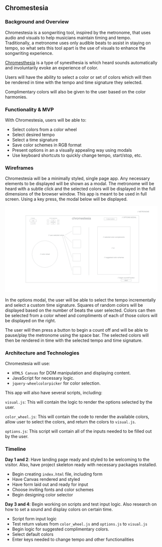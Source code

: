 ## Chromestesia

### Background and Overview

Chromestesia is a songwriting tool, inspired by the metronome, that uses audio and visuals to help musicians maintain timing and tempo. Traditionally, a metronome uses only audible beats to assist in staying on tempo, so what sets this tool apart is the use of visuals to enhance the songwriting experience.

[Chromesthesia](https://en.wikipedia.org/wiki/Chromesthesia) is a type of synesthesia is which heard sounds automatically and involuntarily evoke an experience of color.

Users will have the ability to select a color or set of colors which will then be rendered in time with the tempo and time signature they selected.

Complimentary colors will also be given to the user based on the color harmonies.


### Functionality & MVP

With Chromestesia, users will be able to:

+ Select colors from a color wheel
+ Select desired tempo
+ Select a time signature
+ Save color schemes in RGB format
+ Present options in an a visually appealing way using modals
+ Use keyboard shortcuts to quickly change tempo, start/stop, etc.

### Wireframes

Chromestesia will be a minimally styled, single page app. Any necessary elements to be displayed will be shown as a modal. The metronome will be heard with a subtle click and the selected colors will be displayed in the full dimensions of the browser window. This app is meant to be used in full screen. Using a key press, the modal below will be displayed.

![](https://raw.githubusercontent.com/pedropreciado/chromestesia/master/docs/wireframes/form.png)

In the options modal, the user will be able to select the tempo incrementally and select a custom time signature. Squares of random colors will be displayed based on the number of beats the user selected. Colors can then be selected from a color wheel and compliments of each of those colors will be displayed on the right.

The user will then press a button to begin a count off and will be able to pause/play the metronome using the space bar. The selected colors will then be rendered in time with the selected tempo and time signature.



### Architecture and Technologies

Chromestesia will use:

+ `HTML5 Canvas` for DOM manipulation and displaying content.
+ JavaScript for necessary logic.
+ `jquery-wheelcolorpicker` for color selection.

This app will also have several scripts, including:

`visual.js`: This will contain the logic to render the options selected by the user.

`color_wheel.js`: This will contain the code to render the available colors, allow user to select the colors, and return the colors to `visual.js`.

`options.js`: This script will contain all of the inputs needed to be filled out by the user.

### Timeline

**Day 1 and 2**: Have landing page ready and styled to be welcoming to the visitor. Also, have project skeleton ready with necessary packages installed.

+ Begin creating `index.html` file, including form
+ Have Canvas rendered and styled
+ Have form laid out and ready for input
+ Choose inviting fonts and color schemes
+ Begin designing color selector

**Day 3 and 4**: Begin working on scripts and test input logic. Also research on how to set a sound and display colors on certain time.

+ Script form input logic
+ Test return values from `color_wheel.js` and `options.js` to `visual.js`
+ Begin logic for suggested complimentary colors.
+ Select default colors
+ Enter keys needed to change tempo and other functionalities
